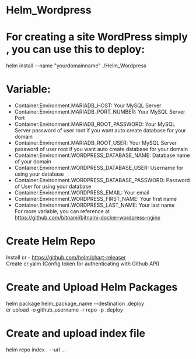 # Helm_Wordpress
# For creating a site WordPress simply , you can use this to deploy:  
helm install  --name "yourdomainname" ./Helm_Wordpress  
# Variable:  
- Container.Environment.MARIADB_HOST: Your MySQL Server  
- Container.Environment.MARIADB_PORT_NUMBER: Your MySQL Server Port  
- Container.Environment.MARIADB_ROOT_PASSWORD: Your MySQL Server password of user root if you want auto create database for your domain  
- Container.Environment.MARIADB_ROOT_USER: Your MySQL Server password of user root if you want auto create database for your domain     
- Container.Environment.WORDPRESS_DATABASE_NAME: Database name of your domain  
- Container.Environment.WORDPRESS_DATABASE_USER: Username for using your database  
- Container.Environment.WORDPRESS_DATABASE_PASSWORD: Password of User for using your database     
- Container.Environment.WORDPRESS_EMAIL: Your email    
- Container.Environment.WORDPRESS_FIRST_NAME: Your first name    
- Container.Environment.WORDPRESS_LAST_NAME: Your last name  
For more variable, you can reference at https://github.com/bitnami/bitnami-docker-wordpress-nginx

# Create Helm Repo  
Install cr - https://github.com/helm/chart-releaser  
Create cr.yalm (Config token for authenticating with Github API)  
# Create and Upload Helm Packages  
helm package helm_package_name --destination .deploy  
cr upload -o github_username -r repo -p .deploy  
# Create and upload index file  
helm repo index . --url ...  

